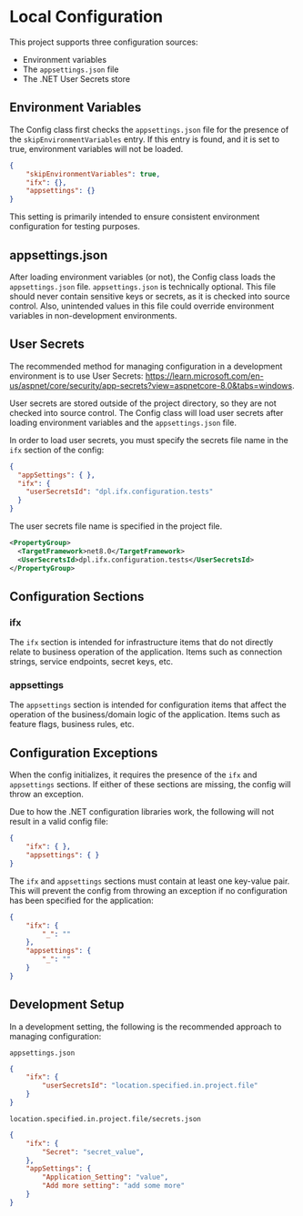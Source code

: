 # Local Configuration
This project supports three configuration sources:
 - Environment variables
 - The `appsettings.json` file
 - The .NET User Secrets store

## Environment Variables
The Config class first checks the `appsettings.json` file for the presence of the `skipEnvironmentVariables` entry. If this entry is found, and it is set to true, environment variables will not be loaded.
```json
{
    "skipEnvironmentVariables": true,
    "ifx": {},
    "appsettings": {}
}
```
This setting is primarily intended to ensure consistent environment configuration for testing purposes.

## appsettings.json
After loading environment variables (or not), the Config class loads the `appsettings.json` file.  `appsettings.json` is technically optional.  This file should never contain sensitive keys or secrets, as it is checked into source control.  Also, unintended values in this file could override environment variables in non-development environments.

## User Secrets
The recommended method for managing configuration in a development environment is to use User Secrets:  https://learn.microsoft.com/en-us/aspnet/core/security/app-secrets?view=aspnetcore-8.0&tabs=windows.

User secrets are stored outside of the project directory, so they are not checked into source control.  The Config class will load user secrets after loading environment variables and the `appsettings.json` file.  

In order to load user secrets, you must specify the secrets file name in the `ifx` section of the config:
```json
{
  "appSettings": { },
  "ifx": { 
    "userSecretsId": "dpl.ifx.configuration.tests" 
  }
}
```
The user secrets file name is specified in the project file.
```xml
<PropertyGroup>
  <TargetFramework>net8.0</TargetFramework>
  <UserSecretsId>dpl.ifx.configuration.tests</UserSecretsId>
</PropertyGroup>
```

## Configuration Sections

### ifx
The `ifx` section is intended for infrastructure items that do not directly relate to business operation of the application.  Items such as connection strings, service endpoints, secret keys, etc.

### appsettings
The `appsettings` section is intended for configuration items that affect the operation of the business/domain logic of the application.  Items such as feature flags, business rules, etc.

## Configuration Exceptions
When the config initializes, it requires the presence of the `ifx` and `appsettings` sections.  If either of these sections are missing, the config will throw an exception.

Due to how the .NET configuration libraries work, the following will not result in a valid config file:
```json
{
    "ifx": { },
    "appsettings": { }
}
```
The `ifx` and `appsettings` sections must contain at least one key-value pair.  This will prevent the config from throwing an exception if no configuration has been specified for the application:
```json
{
    "ifx": { 
        "_": "" 
    },
    "appsettings": { 
        "_": "" 
    }
}
```

## Development Setup
In a development setting, the following is the recommended approach to managing configuration:

`appsettings.json`
```json
{
    "ifx": {
        "userSecretsId": "location.specified.in.project.file"
    }
}
```
`location.specified.in.project.file/secrets.json`
```json
{
    "ifx": {
        "Secret": "secret_value",
    },
    "appSettings": {
        "Application_Setting": "value",
        "Add more setting": "add some more"
    }
}
```